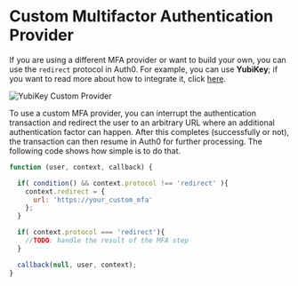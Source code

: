 # Custom Multifactor Authentication Provider

If you are using a different MFA provider or want to build your own, you can use the `redirect` protocol in Auth0. For example, you can use **YubiKey**; if you want to read more about how to integrate it, click [here](https://auth0.com/docs/multifactor-authentication/yubikey).


![YubiKey Custom Provider](https://cdn.auth0.com/content/multi-factor-authentication/yubikey.png)

To use a custom MFA provider, you can interrupt the authentication transaction and redirect the user to an arbitrary URL where an additional authentication factor can happen. After this completes (successfully or not), the transaction can then resume in Auth0 for further processing. The following code shows how simple is to do that.

````JavaScript
function (user, context, callback) {

  if( condition() && context.protocol !== 'redirect' ){
    context.redirect = {
      url: 'https://your_custom_mfa'
    };
  }

  if( context.protocol === 'redirect'){
    //TODO: handle the result of the MFA step
  }

  callback(null, user, context);
}
````
